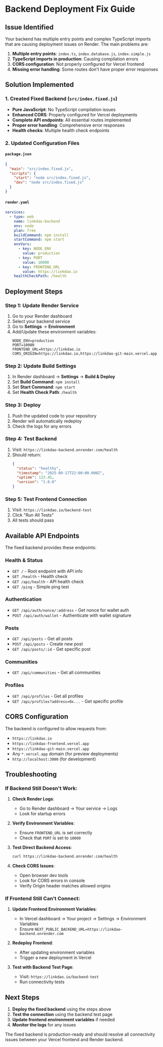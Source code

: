 # Backend Deployment Fix Guide

## Issue Identified
Your backend has multiple entry points and complex TypeScript imports that are causing deployment issues on Render. The main problems are:

1. **Multiple entry points**: `index.ts`, `index.database.js`, `index.simple.js`
2. **TypeScript imports in production**: Causing compilation errors
3. **CORS configuration**: Not properly configured for Vercel frontend
4. **Missing error handling**: Some routes don't have proper error responses

## Solution Implemented

### 1. Created Fixed Backend (`src/index.fixed.js`)
- **Pure JavaScript**: No TypeScript compilation issues
- **Enhanced CORS**: Properly configured for Vercel deployments
- **Complete API endpoints**: All essential routes implemented
- **Proper error handling**: Comprehensive error responses
- **Health checks**: Multiple health check endpoints

### 2. Updated Configuration Files

#### `package.json`
```json
{
  "main": "src/index.fixed.js",
  "scripts": {
    "start": "node src/index.fixed.js",
    "dev": "node src/index.fixed.js"
  }
}
```

#### `render.yaml`
```yaml
services:
  - type: web
    name: linkdao-backend
    env: node
    plan: free
    buildCommand: npm install
    startCommand: npm start
    envVars:
      - key: NODE_ENV
        value: production
      - key: PORT
        value: 10000
      - key: FRONTEND_URL
        value: https://linkdao.io
    healthCheckPath: /health
```

## Deployment Steps

### Step 1: Update Render Service
1. Go to your Render dashboard
2. Select your backend service
3. Go to **Settings** → **Environment**
4. Add/Update these environment variables:
   ```
   NODE_ENV=production
   PORT=10000
   FRONTEND_URL=https://linkdao.io
   CORS_ORIGIN=https://linkdao.io,https://linkdao-git-main.vercel.app
   ```

### Step 2: Update Build Settings
1. In Render dashboard → **Settings** → **Build & Deploy**
2. Set **Build Command**: `npm install`
3. Set **Start Command**: `npm start`
4. Set **Health Check Path**: `/health`

### Step 3: Deploy
1. Push the updated code to your repository
2. Render will automatically redeploy
3. Check the logs for any errors

### Step 4: Test Backend
1. Visit: `https://linkdao-backend.onrender.com/health`
2. Should return:
   ```json
   {
     "status": "healthy",
     "timestamp": "2025-09-17T22:00:00.000Z",
     "uptime": 123.45,
     "version": "1.0.0"
   }
   ```

### Step 5: Test Frontend Connection
1. Visit: `https://linkdao.io/backend-test`
2. Click "Run All Tests"
3. All tests should pass

## Available API Endpoints

The fixed backend provides these endpoints:

### Health & Status
- `GET /` - Root endpoint with API info
- `GET /health` - Health check
- `GET /api/health` - API health check
- `GET /ping` - Simple ping test

### Authentication
- `GET /api/auth/nonce/:address` - Get nonce for wallet auth
- `POST /api/auth/wallet` - Authenticate with wallet signature

### Posts
- `GET /api/posts` - Get all posts
- `POST /api/posts` - Create new post
- `GET /api/posts/:id` - Get specific post

### Communities
- `GET /api/communities` - Get all communities

### Profiles
- `GET /api/profiles` - Get all profiles
- `GET /api/profiles?address=0x...` - Get specific profile

## CORS Configuration

The backend is configured to allow requests from:
- `https://linkdao.io`
- `https://linkdao-frontend.vercel.app`
- `https://linkdao-git-main.vercel.app`
- Any `*.vercel.app` domain (for preview deployments)
- `http://localhost:3000` (for development)

## Troubleshooting

### If Backend Still Doesn't Work:

1. **Check Render Logs**:
   - Go to Render dashboard → Your service → Logs
   - Look for startup errors

2. **Verify Environment Variables**:
   - Ensure `FRONTEND_URL` is set correctly
   - Check that `PORT` is set to `10000`

3. **Test Direct Backend Access**:
   ```bash
   curl https://linkdao-backend.onrender.com/health
   ```

4. **Check CORS Issues**:
   - Open browser dev tools
   - Look for CORS errors in console
   - Verify Origin header matches allowed origins

### If Frontend Still Can't Connect:

1. **Update Frontend Environment Variables**:
   - In Vercel dashboard → Your project → Settings → Environment Variables
   - Ensure `NEXT_PUBLIC_BACKEND_URL=https://linkdao-backend.onrender.com`

2. **Redeploy Frontend**:
   - After updating environment variables
   - Trigger a new deployment in Vercel

3. **Test with Backend Test Page**:
   - Visit: `https://linkdao.io/backend-test`
   - Run connectivity tests

## Next Steps

1. **Deploy the fixed backend** using the steps above
2. **Test the connection** using the backend test page
3. **Update frontend environment variables** if needed
4. **Monitor the logs** for any issues

The fixed backend is production-ready and should resolve all connectivity issues between your Vercel frontend and Render backend.